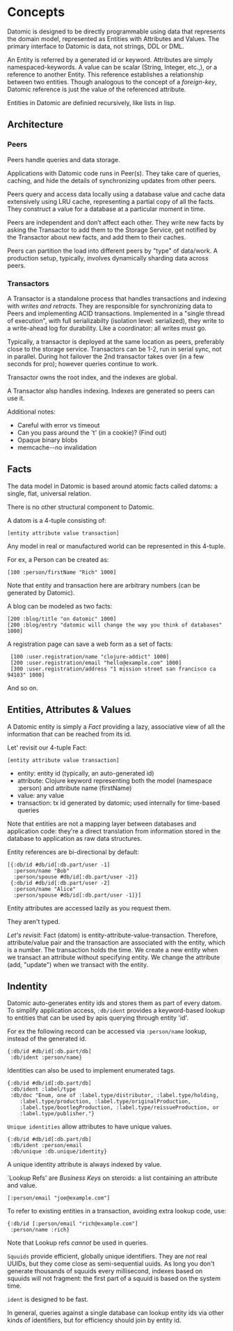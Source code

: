 Concepts
========

Datomic is designed to be directly programmable using data that represents the
domain model, represented as Entities with Attributes and Values. The primary
interface to Datomic is data, not strings, DDL or DML.

An Entity is referred by a generated id or keyword. Attributes are simply
namespaced-keywords. A value can be scalar (String, Integer, etc.,), or a
reference to another Entity. This reference establishes a relationship between
two entities. Though analogous to the concept of a _foreign-key_, Datomic
reference is just the value of the referenced attribute.

Entities in Datomic are definied recursively, like lists in lisp.

## Architecture

### Peers

Peers handle queries and data storage.

Applications with Datomic code runs in Peer(s). They take care of queries,
caching, and hide the details of synchronizing updates from other peers.

Peers query and access data locally using a database value and cache data
extensively using LRU cache, representing a partial copy of all the facts. They
construct a value for a database at a particular moment in time.

Peers are independent and don’t affect each other. They write new facts by
asking the Transactor to add them to the Storage Service, get notified by the
Transactor about new facts, and add them to their caches.

Peers can partition the load into different peers by "type" of data/work. A
production setup, typically, involves dynamically sharding data across peers.

### Transactors

A Transactor is a standalone process that handles transactions and indexing with
_writes and retracts_. They are responsible for synchronizing data to Peers and
implementing ACID transactions. Implemented in a "single thread of execution",
with full serializabilty (isolation level: serialized), they write to a
write-ahead log for durability. Like a coordinator: all writes must go.

Typically, a transactor is deployed at the same location as peers, preferably
close to the storage service. Transactors can be 1-2, run in serial sync, not in
parallel. During hot failover the 2nd transactor takes over (in a few seconds
for pro); however queries continue to work.

Transactor owns the root index, and the indexes are global.

A Transactor alsp handles indexing. Indexes are generated so peers can use it.

Additional notes:

- Careful with error vs timeout
- Can you pass around the 't' (in a cookie)? (Find out)
- Opaque binary blobs
- memcache--no invalidation

## Facts

The data model in Datomic is based around atomic facts called datoms: a single,
flat, universal relation.

There is no other structural component to Datomic.

A datom is a 4-tuple consisting of:

    [entity attribute value transaction]

Any model in real or manufactured world can be represented in this 4-tuple.

For ex, a Person can be created as:

    [100 :person/firstName "Rich" 1000]

Note that entity and transaction here are arbitrary numbers (can be generated by Datomic).

A blog can be modeled as two facts:

    [200 :blog/title "on datomic" 1000]
    [200 :blog/entry "datomic will change the way you think of databases" 1000]

A registration page can save a web form as a set of facts:

     [100 :user.registration/name "clojure-addict" 1000]
     [200 :user.registration/email "hello@example.com" 1000]
     [300 :user.registration/address "1 mission street san francisco ca 94103" 1000]

And so on.

## Entities, Attributes & Values

A Datomic entity is simply a _Fact_ providing a lazy, associative view of all
the information that can be reached from its id.

Let' revisit our 4-tuple Fact:

    [entity attribute value transaction]

- entity: entity id (typically, an auto-generated id)
- attribute: Clojure keyword representing both the model (namespace :person) 
  and attribute name (firstName)
- value: any value
- transaction: tx id generated by datomic; used internally for time-based 
  queries

Note that entities are not a mapping layer between databases and application
code: they're a direct translation from information stored in the database to
application as raw data structures.

Entity references are bi-directional by default:

    [{:db/id #db/id[:db.part/user -1]
      :person/name "Bob"
      :person/spouse #db/id[:db.part/user -2]}
     {:db/id #db/id[:db.part/user -2]
      :person/name "Alice"
      :person/spouse #db/id[:db.part/user -1]}]

Entity attributes are accessed lazily as you request them. 

They aren't typed.

_Let's revisit_: Fact (datom) is entity-attribute-value-transaction. Therefore,
attribute/value pair and the transaction are associated with the entity, which
is a number. The transaction holds the time. We create a new entity when we
transact an attribute without specifying entity. We change the attribute (add,
"update") when we transact with the entity.

## Indentity

Datomic auto-generates entity ids and stores them as part of every datom. To
simplify application access, `:db/ident` provides a keyword-based lookup to
entities that can be used by apis querying through entity 'id'.

For ex the following record can be accessed via `:person/name` lookup, instead
of the generated id.

    {:db/id #db/id[:db.part/db]
     :db/ident :person/name}

Identities can also be used to implement enumerated tags.

    {:db/id #db/id[:db.part/db]
     :db/ident :label/type
     :db/doc "Enum, one of :label.type/distributor, :label.type/holding,
        :label.type/production, :label.type/originalProduction,
        :label.type/bootlegProduction, :label.type/reissueProduction, or
        :label.type/publisher."}

`Unique identities` allow attributes to have unique values.

    {:db/id #db/id[:db.part/db]
     :db/ident :person/email
     :db/unique :db.unique/identity}

A unique identity attribute is always indexed by value.

`Lookup Refs' are _Business Keys_ on steroids: a list containing an attribute
and value.

    [:person/email "joe@example.com"]

To refer to existing entities in a transaction, avoiding extra lookup code, use:

    {:db/id [:person/email "rich@example.com"]
     :person/name :rich}

Note that Lookup refs _cannot_ be used in queries.

`Squuids` provide efficient, globally unique identifiers. They are _not_ real
UUIDs, but they come close as semi-sequential uuids. As long you don't generate
thousands of squuids every millisecond, indexes based on squuids will not
fragment: the first part of a squuid is based on the system time.

`ident` is designed to be fast. 

In general, queries against a single database can lookup entity ids via other
kinds of identifiers, but for efficiency should join by entity id.
